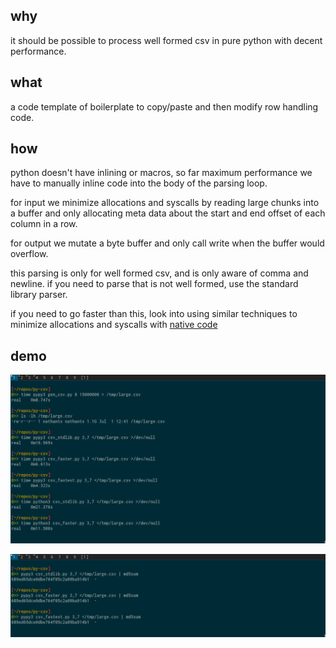 ## why

it should be possible to process well formed csv in pure python with decent performance.

## what

a code template of boilerplate to copy/paste and then modify row handling code.

## how

python doesn't have inlining or macros, so far maximum performance we have to manually inline code into the body of the parsing loop.

for input we minimize allocations and syscalls by reading large chunks into a buffer and only allocating meta data about the start and end offset of each column in a row.

for output we mutate a byte buffer and only call write when the buffer would overflow.

this parsing is only for well formed csv, and is only aware of comma and newline. if you need to parse that is not well formed, use the standard library parser.

if you need to go faster than this, look into using similar techniques to minimize allocations and syscalls with [native code](https://github.com/nathants/bsv/tree/master/experiments/cut)

## demo

![](images/time.png)

![](images/checksum.png)
